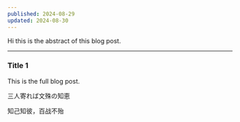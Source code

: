```yaml
---
published: 2024-08-29
updated: 2024-08-30
---
```

Hi this is the abstract of this blog post.

---

### Title 1

This is the full blog post.

三人寄れば文殊の知恵

知己知彼，百战不殆
